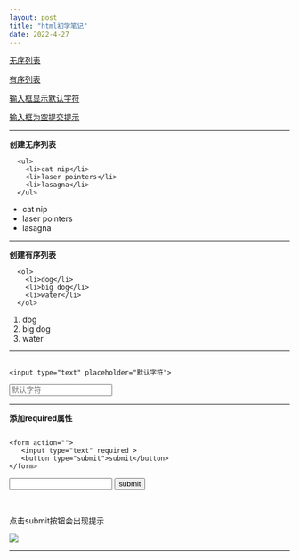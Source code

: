 ```yaml
---
layout: post
title: "html初学笔记"
date: 2022-4-27 
---
```



<a href="#wx-list">无序列表</a>

<a href="#yx-list">有序列表</a>

<a href="#input-default-font">输入框显示默认字符</a>

<a href="#input-null">输入框为空提交提示</a>



---


<div id="wx-list">

**创建无序列表**    

```
  <ul>
    <li>cat nip</li>
    <li>laser pointers</li>
    <li>lasagna</li>
  </ul>
```	

  <ul>
    <li>cat nip</li>
    <li>laser pointers</li>
    <li>lasagna</li>
  </ul>
        
        
</div>

___

<div id="yx-list">

**创建有序列表**    


```
  <ol>
    <li>dog</li>
    <li>big dog</li>
    <li>water</li>
  </ol>
```

  <ol>
    <li>dog</li>
    <li>big dog</li>
    <li>water</li>
  </ol>
  
</div>

---

<div id="input-default-font">

```

<input type="text" placeholder="默认字符">

```

<input type="text" placeholder="默认字符">

</div>

___

<div id="input-null">

**添加required属性**

```

<form action="">
   <input type="text" required >
   <button type="submit">submit</button>
</form>

```

<form action="">
   <input type="text" required />
   <button type="submit">submit</button>
   
</form>

<br />

点击submit按钮会出现提示

<img src="https://bayimg.com/c1a54aad2b4c50f025b0f453c17abd85c8adfe6f.jpg">



---
</div>
